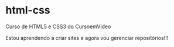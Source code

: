 # html-css
 Curso de HTML5 e CSS3 do CursoemVideo

Estou aprendendo a criar sites e agora vou gerenciar repositórios!!!

